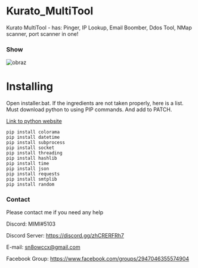 # Kurato_MultiTool
Kurato MultiTool - has: Pinger, IP Lookup, Email Boomber, Ddos Tool, NMap scanner, port scanner in one!
### Show
![obraz](https://user-images.githubusercontent.com/80784394/122639012-d7be3b00-d0f7-11eb-85e3-5ba4b1d53666.png)
# Installing
Open installer.bat. If the ingredients are not taken properly, here is a list. Must download python to using PIP commands. And add to PATCH.

[Link to python website](https://www.python.org/downloads/)

```
pip install colorama
pip install datetime
pip install subprocess
pip install socket
pip install threading
pip install hashlib
pip install time
pip install json
pip install requests
pip install smtplib
pip install random
```
### Contact
Please contact me if you need any help

Discord: MIMI#5103

Discord Server: https://discord.gg/zhCRERFRh7

E-mail: sn8owccx@gmail.com

Facebook Group: https://www.facebook.com/groups/2947046355574904
